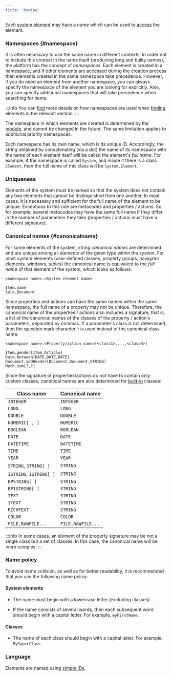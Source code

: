 ```yaml
---
title: 'Naming'
---
```


Each [system element](Element_identification.md) may have a *name* which can be used to [access](Search_.md) the element.

### Namespaces {#namespace}

It is often necessary to use the same name in different contexts. In order not to include this context in the name itself (producing long and bulky names), the platform has the concept of *namespaces*. Each element is created in a namespace, and if other elements are accessed during the creation process then elements created in the same namespace take precedence.  However, if you do need an element from another namespace, you can always specify the namespace of the element you are looking for explicitly. Also, you can specify additional namespaces that will take precedence when searching for items.


:::info
You can [find](Search_.md) more details on how namespaces are used when [finding](Search_.md) elements in the relevant section.
:::

The namespace in which elements are created is determined by the [module](Modules.md), and cannot be changed in the future. The same limitation applies to additional priority namespaces.

Each namespace has its own name, which is its unique ID. Accordingly, the string obtained by concatenating (via a dot) the name of its namespace with the name of each element itself will be called the element's *full name*. For example, if the namespace is called `System`, and inside it there is a class `Element`, then the full name of this class will be `System.Element`.

### Uniqueness

Elements of the system must be named so that the system does not contain any two elements that cannot be distinguished from one another. In most cases, it is necessary and sufficient for the full name of the element to be unique. Exceptions to this rule are metacodes and properties / actions. So, for example, several metacodes may have the same full name if they differ in the number of parameters they take (properties / actions must have a different signature).

### Canonical names {#canonicalname}

For some elements of the system, string *canonical names* are determined and are unique among all elements of the given type within the system. For most system elements (user-defined classes, property groups, navigator elements, windows, tables) the canonical name is equivalent to the *full name* of that element of the system, which looks as follows:

    <namespace name>.<System element name>

    Item.name
    Sale.Document

Since properties and actions can have the same names within the same namespace, the full name of a property may not be unique. Therefore, the canonical name of the properties / actions also includes a signature, that is, a list of the canonical names of the classes of the property / action's parameters, separated by commas. If a parameter's class is not determined, then the question mark character `?` is used instead of the canonical class name:

    <namespace name>.<Property/action name>[<class1>,...,<classN>]

    Item.gender[Item.Article]
    Date.between[DATE,DATE,DATE]
    Document.addHeader[Document.Document,STRING]
    Math.sum[?,?]

Since the signature of properties/actions do not have to contain only custom classes, canonical names are also determined for [built-in](Built-in_classes.md) classes: 

| Class name              | Canonical name    |
| ----------------------- | ----------------- |
| `INTEGER`               | `INTEGER`         |
| `LONG`                  | `LONG`            |
| `DOUBLE`                | `DOUBLE`          |
| `NUMERIC[ , ]`          | `NUMERIC`         |
| `BOOLEAN`               | `BOOLEAN`         |
| `DATE`                  | `DATE`            |
| `DATETIME`              | `DATETIME`        |
| `TIME`                  | `TIME`            |
| `YEAR`                  | `YEAR`            |
| `STRING`, `STRING[ ]`   | `STRING`          |
| `ISTRING`, `ISTRING[ ]` | `STRING`          |
| `BPSTRING[ ]`           | `STRING`          |
| `BPISTRING[ ]`          | `STRING`          |
| `TEXT`                  | `STRING`          |
| `ITEXT`                 | `STRING`          |
| `RICHTEXT`              | `STRING`          |
| `COLOR`                 | `COLOR`           |
| `FILE,RAWFILE...`       | `FILE,RAWFILE...` |


:::info
In some cases, an element of the property signature may be not a single class but a set of classes. In this case, the canonical name will be more complex.
:::

### Name policy

To avoid name collision, as well as for better readability, it is recommended that you use the following name policy:

#### System elements

-   The name must begin with a lowercase letter (excluding classes).

-   If the name consists of several words, then each subsequent word should begin with a capital letter. For example, `myFirstName`.

#### Classes

-   The name of each class should begin with a capital letter. For example, `MySuperClass`.

### Language

Elements are named using [simple IDs](IDs.md#id-broken).
